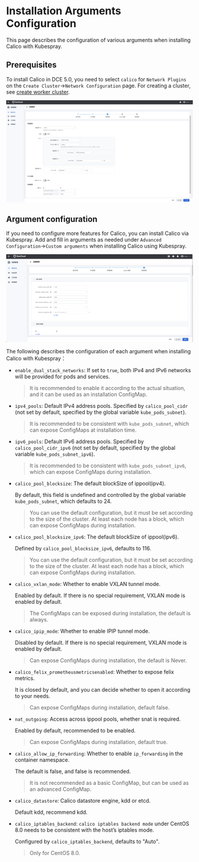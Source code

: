 # Installation Arguments Configuration

This page describes the configuration of various arguments when installing Calico with Kubespray.

## Prerequisites

To install Calico in DCE 5.0, you need to select `calico` for `Network Plugins` on the `Create Cluster`->`Network Configuration` page. For creating a cluster, see [create worker cluster](../../../kpanda/07UserGuide/Clusters/CreateCluster.md).

![calico-install](../../images/calico-install.png)

## Argument configuration

If you need to configure more features for Calico, you can install Calico via Kubespray. Add and fill in arguments as needed under `Advanced Configuration`->`Custom arguments` when installing Calico using Kubespray.

![calico-arg](../../images/calico-arg.png)

The following describes the configuration of each argument when installing Calico with Kubespray：

- `enable_dual_stack_networks`: If set to `true`, both IPv4 and IPv6 networks will be provided for pods and services.

    > It is recommended to enable it according to the actual situation, and it can be used as an installation ConfigMap.

- `ipv4_pools`: Default IPv4 address pools. Specified by `calico_pool_cidr` (not set by default, specified by the global variable `kube_pods_subnet`).

    > It is recommended to be consistent with `kube_pods_subnet`, which can expose ConfigMaps at installation time.

- `ipv6_pools`: Default IPv6 address pools. Specified by `calico_pool_cidr_ipv6` (not set by default, specified by the global variable `kube_pods_subnet_ipv6`).

    > It is recommended to be consistent with `kube_pods_subnet_ipv6`, which can expose ConfigMaps during installation.

- `calico_pool_blocksize`: The default blockSize of ippool(ipv4).

    By default, this field is undefined and controlled by the global variable `kube_pods_subnet`, which defaults to 24.

    > You can use the default configuration, but it must be set according to the size of the cluster. At least each node has a block, which can expose ConfigMaps during installation.

- `calico_pool_blocksize_ipv6`: The default blockSize of ippool(ipv6).

    Defined by `calico_pool_blocksize_ipv6`, defaults to 116.

    > You can use the default configuration, but it must be set according to the size of the cluster. At least each node has a block, which can expose ConfigMaps during installation.

- `calico_vxlan_mode`: Whether to enable VXLAN tunnel mode.

    Enabled by default. If there is no special requirement, VXLAN mode is enabled by default.

    > The ConfigMaps can be exposed during installation, the default is always.

- `calico_ipip_mode`: Whether to enable IPIP tunnel mode.

    Disabled by default. If there is no special requirement, VXLAN mode is enabled by default.

    > Can expose ConfigMaps during installation, the default is Never.

- `calico_felix_prometheusmetricsenabled`: Whether to expose felix metrics.

    It is closed by default, and you can decide whether to open it according to your needs.

    > Can expose ConfigMaps during installation, default false.

- `nat_outgoing`: Access across ippool pools, whether snat is required.

    Enabled by default, recommended to be enabled.

    > Can expose ConfigMaps during installation, default true.

- `calico_allow_ip_forwarding`: Whether to enable `ip_forwarding` in the container namespace.

    The default is false, and false is recommended.

    > It is not recommended as a basic ConfigMap, but can be used as an advanced ConfigMap.

- `calico_datastore`: Calico datastore engine, kdd or etcd.

    Default kdd, recommend kdd.

- `calico_iptables_backend`: `calico iptables backend mode` under CentOS 8.0 needs to be consistent with the host’s iptables mode.

    Configured by `calico_iptables_backend`, defaults to "Auto".

    > Only for CentOS 8.0.